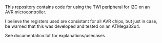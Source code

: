 This repository contains code for using the TWI peripheral for I2C on an AVR microcontroller. 

I believe the registers used are consistant for all AVR chips, but just in case, be warned that this was developed and tested on an ATMega32u4.

See documentation.txt for explanations/usecases
